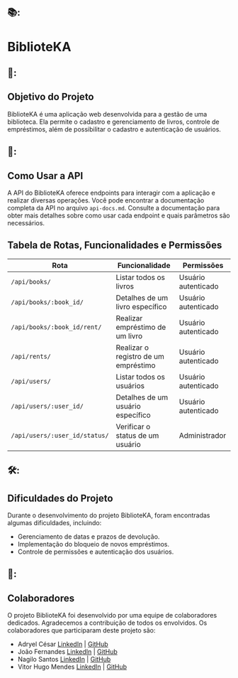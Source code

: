 

## 📚: <h1>BiblioteKA</h1>

## 🎯: <h2>Objetivo do Projeto</h2>
	
BiblioteKA é uma aplicação web desenvolvida para a gestão de uma biblioteca. Ela permite o cadastro e gerenciamento de livros, controle de empréstimos, além de possibilitar o cadastro e autenticação de usuários.

## 🚀: <h2>Como Usar a API</h2>
	
A API do BiblioteKA oferece endpoints para interagir com a aplicação e realizar diversas operações. Você pode encontrar a documentação completa da API no arquivo <code>api-docs.md</code>. Consulte a documentação para obter mais detalhes sobre como usar cada endpoint e quais parâmetros são necessários.


<h2>Tabela de Rotas, Funcionalidades e Permissões</h2>

|Rota                            |Funcionalidade                        |Permissões        |
|--------------------------------|--------------------------------------|------------------|
|`/api/books/`                   |Listar todos os livros                 |Usuário autenticado|
|`/api/books/:book_id/`          |Detalhes de um livro específico        |Usuário autenticado|
|`/api/books/:book_id/rent/`     |Realizar empréstimo de um livro        |Usuário autenticado|
|`/api/rents/`                   |Realizar o registro de um empréstimo   |Usuário autenticado|
|`/api/users/`                   |Listar todos os usuários               |Usuário autenticado|
|`/api/users/:user_id/`          |Detalhes de um usuário específico      |Usuário autenticado|
|`/api/users/:user_id/status/`   |Verificar o status de um usuário       |Administrador      |

## 🛠️: <h2>Dificuldades do Projeto</h2>

Durante o desenvolvimento do projeto BiblioteKA, foram encontradas algumas dificuldades, incluindo:

- Gerenciamento de datas e prazos de devolução.
- Implementação do bloqueio de novos empréstimos.
- Controle de permissões e autenticação dos usuários.

## 🤝: <h2>Colaboradores</h2>

O projeto BiblioteKA foi desenvolvido por uma equipe de colaboradores dedicados. Agradecemos a contribuição de todos os envolvidos. Os colaboradores que participaram deste projeto são:
	
- Adryel César <a href="https://www.linkedin.com/in/adryel-bueno">LinkedIn</a> | <a href="https://github.com/adryel01">GitHub</a>
- João Fernandes <a href="">LinkedIn</a> | <a href="https://github.com/ja1rocambole">GitHub</a>
- Nagilo Santos <a href="https://www.linkedin.com/in/nagilo-santos-bb1b93199/">LinkedIn</a> | <a href="https://github.com/nagilosantos">GitHub</a>
- Vitor Hugo Mendes <a href="https://www.linkedin.com/in/vitorhugomendes/">LinkedIn</a> | <a href="https://github.com/vitorhugomendes">GitHub</a>
		
